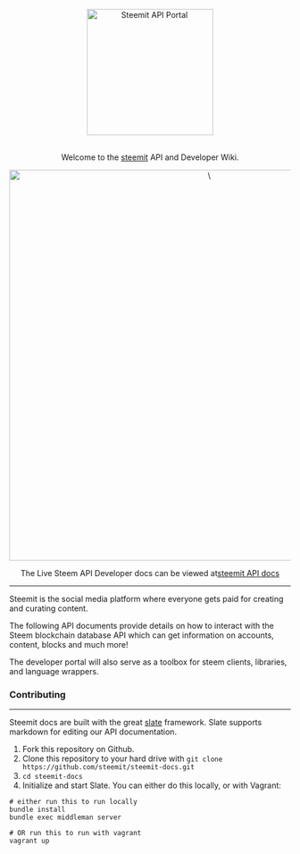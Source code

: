 <p align="center">
  <img src="https://s26.postimg.org/ym15dnr9l/steem_logo.png" alt="Steemit API Portal" width="226">
  <br>
  <br>
  
</p>

<p align="center">Welcome to the <a href="https://steemit.com" target="_blank">steemit</a> API and Developer Wiki.</p>

<p align="center"><img src="https://s26.postimg.org/xih11p6mh/dev_promo.png" width=700 alt="\"></p>

<p align="center">The Live Steem API Developer docs can be viewed at<a href="https://steemit.github.io/steemit-docs" target="_blank">steemit API docs</a></p>

------------------------------

Steemit is the social media platform where everyone gets paid for creating and curating content.

The following API documents provide details on how to interact with the Steem blockchain database API which can get information on accounts, content, blocks and much more!

The developer portal will also serve as a toolbox for steem clients, libraries, and language wrappers.

### Contributing
------------------------------

Steemit docs are built with the great [slate](https://github.com/lord/slate) framework.  Slate supports markdown for editing our API documentation. 

1. Fork this repository on Github.
2. Clone this repository to your hard drive with `git clone https://github.com/steemit/steemit-docs.git`
3. `cd steemit-docs`
4. Initialize and start Slate. You can either do this locally, or with Vagrant:

```shell
# either run this to run locally
bundle install
bundle exec middleman server

# OR run this to run with vagrant
vagrant up
```


